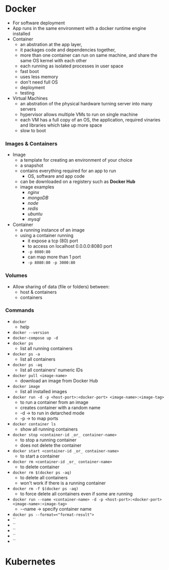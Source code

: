 # **Docker**

* For software deployment
* App runs in the same environment with a docker runtime engine installed
* Container
    - an abstration at the app layer,
    - it packages code and dependencies together,
    - more than one container can run on same machine, and share the same OS kernel with each other
    - each running as isolated processes in user space
    - fast boot
    - uses less memory
    - don't need full OS
    - deployment
    - testing
* Virtual Machines
    - an abstration of the physical hardware turning server into many servers
    - hypervisor allows multiple VMs to run on single machine
    - each VM has a full copy of an OS, the application, required vinaries and libraries which take up more space
    - slow to boot

### **Images & Containers**
* Image
    - a template for creating an environment of your choice
    - a snapshot
    - contains everything required for an app to run
        - OS, software and app code
    - can be downloaded on a registery such as **Docker Hub**
    - image examples
        - _nginx_
        - _mongoDB_
        - _node_
        - _redis_
        - _ubuntu_
        - _mysql_
* Container
    - a running instance of an image
    - using a container running
        - it expose a tcp (80) port
        - to access on localhost 0.0.0.0:8080 port
        - `-p 8080:80`
        - can map more than 1 port
        - `-p 8080:80 -p 3000:80`

### **Volumes**
* Allow sharing of data (file or folders) between:
    - host & containers
    - containers


### **Commands**
* `docker` 
    - help
* `docker --version`
* `docker-compose up -d`
* `docker ps` 
    - list all running containers
* `docker ps -a`
    - list all containers
* `docker ps -aq`
    - list all containers' numeric IDs
* `docker pull <image-name>` 
    - download an image from Docker Hub
* `docker image` 
    - list all installed images
* `docker run -d -p <host-port>:<docker-port> <image-name>:<image-tag>`
    - to run a container from an image
    - creates container with a random name
    - -d -> to run in detarched mode
    - -p -> to map ports
* `docker container ls` 
    - show all running containers
* `docker stop <container-id _or_ container-name>` 
    - to stop a running container
    - does not delete the container
* `docker start <container-id _or_ container-name>` 
    - to start a container
* `docker rm <container-id _or_ container-name>` 
    - to delete container
* `docker rm $(docker ps -aq)`
    - to delete all containers
    - won't work if there is a running container 
* `docker rm -f $(docker ps -aq)`
    - to force delete all containers even if some are running
* `docker run --name <container-name> -d -p <host-port>:<docker-port> <image-name>:<image-tag>`
    - --name -> specify container name
* `docker ps --format=<"format-result">`
* ``
* ``
* ``
* ``
* ``

# **Kubernetes**